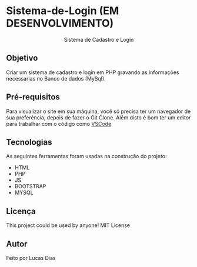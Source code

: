 # Sistema-de-Login (EM DESENVOLVIMENTO)

<p align="center">Sistema de Cadastro e Login</p>


## Objetivo

Criar um sistema de cadastro e login em PHP gravando as informações necessarias no Banco de dados (MySql).

## Pré-requisitos

Para visualizar o site em sua máquina, você só precisa ter um navegador de sua preferência, depois de fazer o Git Clone.
Além disto é bom ter um editor para trabalhar com o código como [VSCode](https://code.visualstudio.com/)

## Tecnologias

As seguintes ferramentas foram usadas na construção do projeto:

- HTML
- PHP
- JS
- BOOTSTRAP
- MYSQL

## Licença

This project could be used by anyone! MIT License

## Autor
Feito por Lucas Dias 
